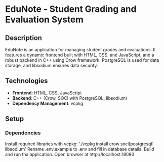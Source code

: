 # EduNote - Student Grading and Evaluation System

## Description
EduNote is an application for managing student grades and evaluations. 
It features a dynamic frontend built with HTML, CSS, and JavaScript, and a robust backend in C++ using Crow framework. 
PostgreSQL is used for data storage, and libsodium ensures data security.

## Technologies
- **Frontend**: HTML, CSS, JavaScript
- **Backend**: C++ (Crow, SOCI with PostgreSQL, libsodium)
- **Dependency Management**: vcpkg

## Setup

### Dependencies
Install required libraries with vcpkg: './vcpkg install crow soci[postgresql] libsodium'
Rename .env.example to .env and fill in database details.
Build and run tha application. Open browser at http://localhost:18080
